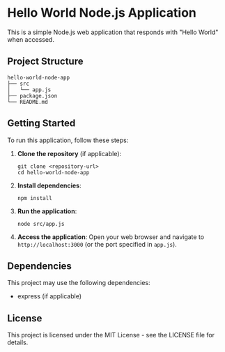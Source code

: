 # Hello World Node.js Application

This is a simple Node.js web application that responds with "Hello World" when accessed.

## Project Structure

```
hello-world-node-app
├── src
│   └── app.js
├── package.json
└── README.md
```

## Getting Started

To run this application, follow these steps:

1. **Clone the repository** (if applicable):
   ```
   git clone <repository-url>
   cd hello-world-node-app
   ```

2. **Install dependencies**:
   ```
   npm install
   ```

3. **Run the application**:
   ```
   node src/app.js
   ```

4. **Access the application**:
   Open your web browser and navigate to `http://localhost:3000` (or the port specified in `app.js`).

## Dependencies

This project may use the following dependencies:
- express (if applicable)

## License

This project is licensed under the MIT License - see the LICENSE file for details.